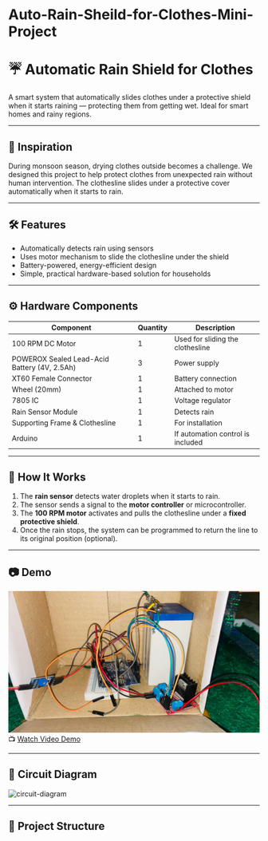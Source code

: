 # Auto-Rain-Sheild-for-Clothes-Mini-Project
# ☔ Automatic Rain Shield for Clothes

A smart system that automatically slides clothes under a protective shield when it starts raining — protecting them from getting wet. Ideal for smart homes and rainy regions.

---

## 🌟 Inspiration

During monsoon season, drying clothes outside becomes a challenge. We designed this project to help protect clothes from unexpected rain without human intervention. The clothesline slides under a protective cover automatically when it starts to rain.

---

## 🛠️ Features

- Automatically detects rain using sensors
- Uses motor mechanism to slide the clothesline under the shield
- Battery-powered, energy-efficient design
- Simple, practical hardware-based solution for households

---

## ⚙️ Hardware Components

| Component | Quantity | Description |
|----------|----------|-------------|
| 100 RPM DC Motor | 1 | Used for sliding the clothesline |
| POWEROX Sealed Lead-Acid Battery (4V, 2.5Ah) | 3 | Power supply |
| XT60 Female Connector | 1 | Battery connection |
| Wheel (20mm) | 1 | Attached to motor |
| 7805 IC | 1 | Voltage regulator |
| Rain Sensor Module | 1 | Detects rain |
| Supporting Frame & Clothesline | 1 | For installation |
| Arduino  | 1 | If automation control is included |

---

## 🧠 How It Works

1. The **rain sensor** detects water droplets when it starts to rain.
2. The sensor sends a signal to the **motor controller** or microcontroller.
3. The **100 RPM motor** activates and pulls the clothesline under a **fixed protective shield**.
4. Once the rain stops, the system can be programmed to return the line to its original position (optional).

---

## 📷 Demo

![demo-image](https://github.com/Arshiya-Sheikh/Auto-Rain-Sheild-for-Clothes-Mini-Project/blob/main/IMG-20250320-WA0011.jpg) <!-- Add your real image here -->
📺 [Watch Video Demo](https://www.youtube.com/your-demo-link)

---

## 📐 Circuit Diagram

![circuit-diagram](images/circuit_diagram.png) <!-- Replace with your actual image -->

---

## 📁 Project Structure

